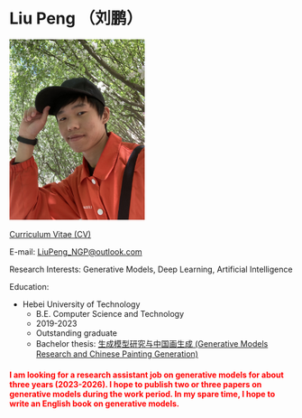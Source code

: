 # Liu Peng （刘鹏）

<img src="portrait.jpg"  width="240" height="320">

[Curriculum Vitae (CV)](CV_English.pdf)

E-mail: LiuPeng_NGP@outlook.com

Research Interests: Generative Models, Deep Learning, Artificial Intelligence


Education:
- Hebei University of Technology
  - B.E. Computer Science and Technology
  - 2019-2023
  - Outstanding graduate
  - Bachelor thesis: [生成模型研究与中国画生成 (Generative Models Research and Chinese Painting Generation)](Thesis_Bachelor.pdf) 


#### <font color=red>I am looking for a research assistant job on generative models for about three years (2023-2026). I hope to publish two or three papers on generative models during the work period. In my spare time, I hope to write an English book on generative models.</font>